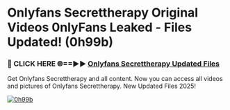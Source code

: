# Onlyfans Secrettherapy Original Videos 0nlyFans Leaked - Files Updated! (0h99b)

<h3>🔴 CLICK HERE 🌐==►► <a href="https://tinyurl.com/x26r9saj" rel="nofollow">Onlyfans Secrettherapy Updated Files</a></h3>

Get Onlyfans Secrettherapy and all content. Now you can access all videos and pictures of Onlyfans Secrettherapy. New Updated Files 2025!

[![0h99b](https://i.imgur.com/LkgZPqh.gif)](https://tinyurl.com/x26r9saj)
